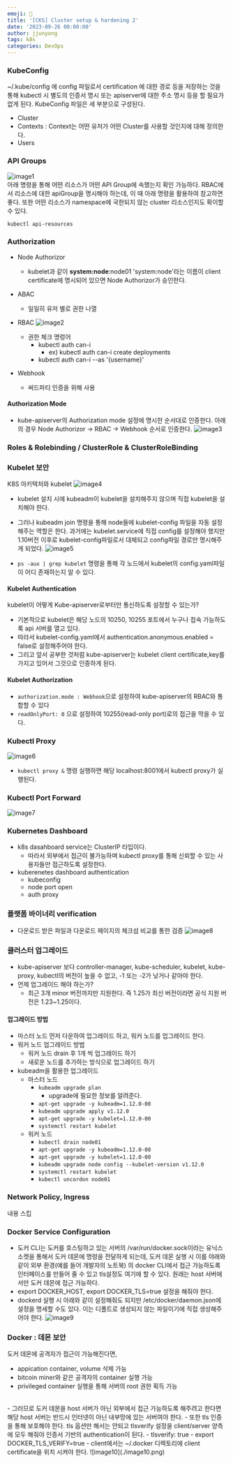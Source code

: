 ```yaml
---
emoji: 🧢
title: '[CKS] Cluster setup & hardening 2'
date: '2023-09-26 00:00:00'
author: jjunyong
tags: k8s
categories: DevOps
---
```


### KubeConfig 
~/.kube/config 에 config 파일로서 certification 에 대한 경로 등을 저장하는 것을 통해 kubectl 시 별도의 인증서 명시 또는 apiserver에 대한 주소 명시 등을 할 필요가 없게 된다. KubeConfig 파일은 세 부분으로 구성된다.
- Cluster
- Contexts : Context는 어떤 유저가 어떤 Cluster를 사용할 것인지에 대해 정의한다. 
- Users

### API Groups
![image1](./image1.png)
<br>
아래 명령을 통해 어떤 리소스가 어떤 API Group에 속했는지 확인 가능하다. RBAC에서 리소스에 대한 apiGroup을 명시해야 하는데, 이 때 아래 명령을 활용하여 참고하면 좋다. 또한 어떤 리소스가 namespace에 국한되지 않는 cluster 리소스인지도 확이할 수 있다. 
```bash
kubectl api-resources 
```
### Authorization
- Node Authorizor
  - kubelet과 같이 **system:node**:node01 'system:node'라는 이름이 client certificate에 명시되어 있으면 Node Authorizor가 승인한다. 
- ABAC
  - 일일히 유저 별로 권한 나열
- RBAC
  ![image2](./image2.png)
  - 권한 체크 명렁어
    - kubectl auth can-i 
      - ex) kubectl auth can-i create deployments
    - kubectl auth can-i --as '{username}'

- Webhook 
  - 써드파티 인증을 위해 사용 

#### Authorization Mode
- kube-apiserver의 Authorization mode 설정에 명시한 순서대로 인증한다. 아래의 경우 Node Authorizor -> RBAC -> Webhook 순서로 인증한다. 
![image3](./image3.png)

### Roles & Rolebinding / ClusterRole & ClusterRoleBinding

### Kubelet 보안
K8S 아키텍처와 kubelet 
![image4](./image4.png)

- kubelet 설치 시에 kubeadm이 kubelet을 설치해주지 않으며 직접 kubelet을 설치해야 한다.
- 그러나 kubeadm join 명령을 통해 node들에 kubelet-config 파일을 자동 설정해주는 역할은 한다. 과거에는 kubelet.service에 직접 config를 설정해야 했지만 1.10버전 이후로 kubelet-config파일로서 대체되고 config파일 경로만 명시해주게 되었다.
  ![image5](./image5.png)

- `ps -aux | grep kubelet` 명령을 통해 각 노드에서 kubelet의 config.yaml파일이 어디 존재하는지 알 수 있다. 

#### Kubelet Authentication
kubelet이 어떻게 Kube-apiserver로부터만 통신하도록 설정할 수 있는가?
- 기본적으로 kubelet은 해당 노드의 10250, 10255 포트에서 누구나 접속 가능하도록 api 서버를 열고 있다. 
- 따라서 kubelet-config.yaml에서 authentication.anonymous.enabled = false로 설정해주어야 한다. 
- 그리고 앞서 공부한 것처럼 kube-apiserver는 kubelet client certificate,key를 가지고 있어서 그것으로 인증하게 된다. 

#### Kubelet Authorization
- `authorization.mode : Webhook`으로 설정하여 kube-apiserver의 RBAC와 통합할 수 있다
- `readOnlyPort: 0` 으로 설정하여 10255(read-only port)로의 접근을 막을 수 있다. 


### Kubectl Proxy
![image6](./image6.png)
- `kubectl proxy &` 명령 실행하면 해당 localhost:8001에서 kubectl proxy가 실행된다. 
### Kubectl Port Forward
![image7](./image7.png)

### Kubernetes Dashboard
- k8s dasahboard service는 ClusterIP 타입이다. 
  - 따라서 외부에서 접근이 불가능하며 kubectl proxy를 통해 신뢰할 수 있는 사용자들만 접근하도록 설정한다. 
- kuberenetes dashboard authentication
  - kubeconfig
  - node port open 
  - auth proxy

### 플랫폼 바이너리 verification
- 다운로드 받은 파일과 다운로드 페이지의 체크섬 비교를 통한 검증
![image8](./image8.png)

### 클러스터 업그레이드
- kube-apiserver 보다 controller-manager, kube-scheduler, kubelet, kube-proxy, kubectl의 버전이 높을 수 없고, -1 또는 -2가 낮거나 같아야 한다.
- 언제 업그레이드 해야 하는가? 
  - 최근 3개 minor 버전까지만 지원한다. 즉 1.25가 최신 버전이라면 공식 지원 버전은 1.23~1.25이다. 

#### 업그레이드 방법
- 마스터 노드 먼저 다운하여 업그레이드 하고, 워커 노드를 업그레이드 한다. 
- 워커 노드 업그레이드 방법
  - 워커 노드 drain 후  1개 씩 업그레이드 하기 
  - 새로운 노드를 추가하는 방식으로 업그레이드 하기 
- kubeadm을 활용한 업그레이드 
  - 마스터 노드 
    - `kubeadm upgrade plan`
      - upgrade에 필요한 정보를 알려준다. 
    - `apt-get upgrade -y kubeadm=1.12.0-00`
    - `kubeadm upgrade apply v1.12.0`
    - `apt-get upgrade -y kubelet=1.12.0-00`
    - `systemctl restart kubelet`
  - 워커 노드
    - `kubectl drain node01`
    - `apt-get upgrade -y kubeadm=1.12.0-00`
    - `apt-get upgrade -y kubelet=1.12.0-00`
    - `kubeadm upgrade node config --kubelet-version v1.12.0`
    - `systemctl restart kubelet`
    - `kubectl uncordon node01`

### Network Policy, Ingress
내용 스킵

### Docker Service Configuration
- 도커 CLI는 도커를 호스팅하고 있는 서버의 /var/run/docker.sock이라는 유닉스 소켓을 통해서 도커 데몬에 명령을 전달하게 되는데, 도커 데몬 실행 시 이를 야래와 같이 외부 환경(예를 들어 개발자의 노트북) 의 docker CLI에서 접근 가능하도록 인터페이스를 만들어 줄 수 있고 tls설정도 여기에 할 수 있다. 원래는 host 서버에서만 도커 데몬에 접근 가능하다. 
- export DOCKER_HOST, export DOCKER_TLS=true 설정을 해줘야 한다. 
- dockerd 실행 시 아래와 같이 설정해줘도 되지만 /etc/docker/daemon.json에 설정을 명세할 수도 있다. 이는 디폴트로 생성되지 않는 파일이기에 직접 생성해주어야 한다. 
![image9](./image9.png)

### Docker : 데몬 보안
도커 데몬에 공격자가 접근이 가능해진다면, 
- appication container, volume 삭제 가능
- bitcoin miner와 같은 공격자의 container 실행 가능
- privileged container 실행을 통해 서버의 root 권한 획득 가능
<br>
- 그러므로 도커 데몬을 host 서버가 아닌 외부에서 접근 가능하도록 해주려고 한다면 해당 host 서버는 반드시 인터넷이 아닌 내부망에 있는 서버여야 한다.
- 또한 tls 인증을 통해 보호해야 한다. tls 옵션만 해서는 안되고 tlsverify 설정을 client/server 양측에 모두 해줘야 인증서 기반의 authentication이 된다. 
  - tlsverify: true
  - export DOCKER_TLS_VERIFY=true
- client에서는 ~/.docker 디렉토리에 client certificate을 위치 시켜야 한다. 
![image10](./image10.png)